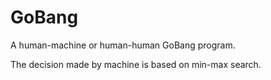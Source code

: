 # GoBang
A human-machine or human-human GoBang program.

The decision made by machine is based on min-max search.
